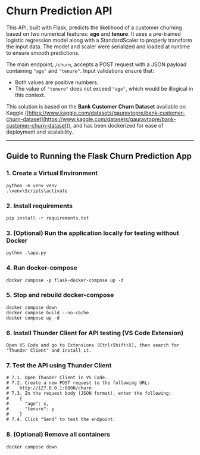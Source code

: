# Churn Prediction API

This API, built with Flask, predicts the likelihood of a customer churning based on two numerical features: **age** and **tenure**. It uses a pre-trained logistic regression model along with a StandardScaler to properly transform the input data. The model and scaler were serialized and loaded at runtime to ensure smooth predictions.

The main endpoint, `/churn`, accepts a POST request with a JSON payload containing `"age"` and `"tenure"`. Input validations ensure that:  
- Both values are positive numbers.  
- The value of `"tenure"` does not exceed `"age"`, which would be illogical in this context.

This solution is based on the **Bank Customer Churn Dataset** available on Kaggle ([https://www.kaggle.com/datasets/gauravtopre/bank-customer-churn-dataset](https://www.kaggle.com/datasets/gauravtopre/bank-customer-churn-dataset)), and has been dockerized for ease of deployment and scalability.

---
## Guide to Running the Flask Churn Prediction App


### 1. Create a Virtual Environment

```shell
python -m venv venv
.\venv\Scripts\activate
```

### 2. Install requirements

```shell
pip install -r requirements.txt
```

### 3. (Optional) Run the application locally for testing without Docker

```shell
python .\app.py
```

### 4. Run docker-compose

```shell
docker compose -p flask-docker-compose up -d
```

### 5. Stop and rebuild docker-compose

```shell
docker compose down
docker compose build --no-cache
docker compose up -d
```

### 6. Install Thunder Client for API testing (VS Code Extension)

```shell
Open VS Code and go to Extensions (Ctrl+Shift+X), then search for "Thunder Client" and install it.
```

### 7. Test the API using Thunder Client

```shell
# 7.1. Open Thunder Client in VS Code.
# 7.2. Create a new POST request to the following URL: 
#    http://127.0.0.1:8000/churn
# 7.3. In the request body (JSON format), enter the following:
#    {
#      "age": x,
#      "tenure": y
#    }
# 7.4. Click "Send" to test the endpoint.
```

### 8. (Optional) Remove all containers

```shell
docker compose down
```